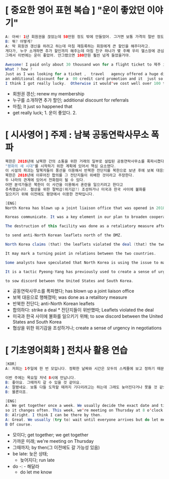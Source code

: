 # [ 중요한 영어 표현 복습 ] "운이 좋았던 이야기"
```java
A: 아싸! 1년 회원권을 끊었는데 50만원 정도 밖에 안들었어. 그거면 보통 가격의 절반 정도 밖에 안돼.
B: 뭐? 어떻게?
A: 딱 회원권 갱신을 하려고 하는데 마침 재등록하는 회원에게 큰 할인을 해주더라고. 
게다가, 누구 소개하면 추가 할인까지 해주는데 마침 친구 하나가 몇 주째 우리 헬스장에 관심을 갖고 있었거든. 
그래서 이번에는 운이 좋았어. 안그랬으면 100만원 훨씬 넘게 들었을거야.

Awesome! I paid only about 30 thousand won for a flight ticket to 제주 island. 
What ? how ?
Just as I was looking for a ticket ,  travel   agency offered a huge discount   on it .Plus ,
an additional discount for a  00 credit card promotion and it  just so happened that 00 card is my most used one.
I think I got really lucky.  Otherwise it would've cost well over 100 thousand won.
```
* 회원권 갱신; renew my membership
* 누구를 소개하면 추가 할인; additional discount for referrals
* 마침; It just so happened that
* get really luck; 1. 운이 좋았다. 2. 

# [ 시사영어 ] 주제 : 남북 공동연락사무소 폭파
```java
북한은 2018년에 남북한 간의 소통을 위한 거래의 일부로 설립된 공동연락사무소를 폭파시켰다. 그것은 협력을 확대하고 
"평화의 새 시대"를 시작하기 위한 계획에 있어서 핵심 요소였다. 
이 시설의 파괴는 탈북자들이 풍선을 이용해서 반북한 전단지를 북한으로 보낸 후에 보복 대응으로 행해졌다.
북한은 2018년에 이루어진 합의를 그 전단지들이 위배한 것이라고 주장한다.
두 나라의 관계에 있어서 전화점이 될 수 있다.
어떤 분석가들은 북한이 이 사건을 이용해서 혼란을 일으키려고 한다고 
추측했습니다. 협상을 위한 절박감(위기감?) 조성하거나 미국과 한국 사이에 불화를 
일으키기 위해 이전에도 평양에서 이용한 전략입니다.

[ENG]
North Korea has blown up a joint liaison office that was opened in 2018 as part of a deal to help the two 

Koreas communicate. It was a key element in our plan to broaden cooperation and to start "a new era of peace".

The destruction of this facility was done as a retaliatory measure after a group of defectors used balloons 

to send anti-North Korean leaflets north of the DMZ. 

North Korea claims (that) the leaflets violated the deal (that) the two countries struck back in 2018.

It may mark a turning point in relations between the two countries.

Some analysts have speculated that North Korea is using the issue to manufacture a crisis. 

It is a tactic Pyeong-Yang has previously used to create a sense of urgency in negotiations or 

to sow discord between the United States and South Korea.
```
* 공동연락사무소를 폭파했다; has blown up a joint liaison office
* 보복 대응으로 행해졌따; was done as a retalitory measure
* 반북한 전단디; anti-North Korean leaflets
* 합의하다: strike a deal
      * 전단지들이 위반했따; Leaflets violated the deal
* 미국과 한국 사이에 불화를 일으키기 위해; to sow discord between the United States and South Korea
* 협상을 위한 위기감을 조성하거나; create a sense of urgency in negotiations

# [ 기초영어회화 ] 전치사 활용 연습
```java
[KOR]
A: 저희는 1주일에 한 번 모입니다. 정확한 날짜와 시간은 모두의 스케쥴에 보고 정하기 때문에 자주 바뀝니다. 

이번 주에는 목요일 저녁 8시에 만납니다.
B: 좋아요. 그때까지 갈 수 있을 것 같아요.
A: 잘됐네요. 보통 다들 도착할 때까지 기다리려고는 하는데 그래도 늦어진다거나 못올 것 같으면 연락을 꼭 좀 주세요.
B: 물론이죠.

[ENG]
A: We get together once a week. We usually decide the exact date and time based on everyone's schedule 
so it changes often. This week, we're meeting on Thursday at 8 o'clock in the evening.
B: Alright. I think I can be there by then.
A: Great. We usually (try to) wait until everyone arrives but do let me know if you're running late or if you can't make it.
B Of course.
```
* 모이다; get together; we get together
* 가까운 미래; we're meeting on Thursday
* 그때까지; by then(그 이전에도 갈 가능성 있음)
* be late: 늦은 상태;
    * 늦어지다; run late
* do -: - 해달라
    * do let me know
